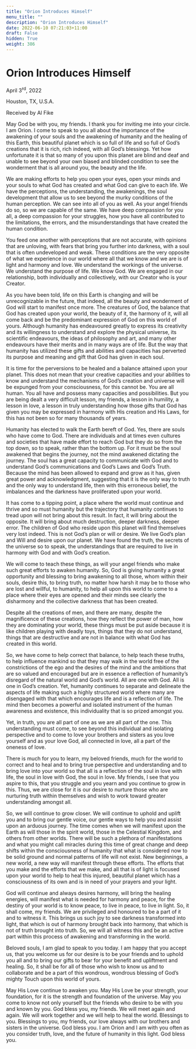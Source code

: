 ```yaml
---
title: "Orion Introduces Himself"
menu_title: ""
description: "Orion Introduces Himself"
date: 2022-06-10 07:21:03+11:00
draft: False
hidden: True
weight: 386
---
```

# Orion Introduces Himself

April 3<sup>rd</sup>, 2022

Houston, TX, U.S.A.

Received by Al Fike   



May God be with you, my friends. I thank you for inviting me into your circle. I am Orion. I come to speak to you all about the importance of the awakening of your souls and the awakening of humanity and the healing of this Earth, this beautiful planet which is so full of life and so full of God’s creations that it is rich, rich indeed, with all God’s blessings. Yet how unfortunate it is that so many of you upon this planet are blind and deaf and unable to see beyond your own biased and blinded condition to see the wonderment that is all around you, the beauty and the life.

We are making efforts to help you open your eyes, open your minds and your souls to what God has created and what God can give to each life. We have the perceptions, the understanding, the awakenings, the soul development that allow us to see beyond the murky conditions of the human perception. We can see into all of you as well. As your angel friends do so, so we are capable of the same. We have deep compassion for you all, a deep compassion for your struggles, how you have all contributed to the limitations, the errors, and the misunderstandings that have created the human condition. 

You feed one another with perceptions that are not accurate, with opinions that are unloving, with fears that bring you further into darkness, with a soul that is often undeveloped and weak. These conditions are the very opposite of what we experience in our world where all that we know and we are is of light and harmony and love. We understand the workings of the universe. We understand the purpose of life. We know God. We are engaged in our relationship, both individually and collectively, with our Creator who is your Creator.

As you have been told, life on this Earth is changing and will be unrecognizable in the future, that indeed, all the beauty and wonderment of God will start to manifest once more. The creatures of God, the balance that God has created upon your world, the beauty of it, the harmony of it, will all come back and be the predominant expression of God on this world of yours. Although humanity has endeavoured greatly to express its creativity and its willingness to understand and explore the physical universe, its scientific endeavours, the ideas of philosophy and art, and many other endeavours have their merits and in many ways are of life. But the way that humanity has utilized these gifts and abilities and capacities has perverted its purpose and meaning and gift that God has given in each soul.

It is time for the perversions to be healed and a balance attained upon your planet. This does not mean that your creative capacities and your abilities to know and understand the mechanisms of God’s creation and universe will be expunged from your consciousness, for this cannot be. You are all human. You all have and possess many capacities and possibilities. But you are being dealt a very difficult lesson, my friends, a lesson in humility, a lesson in love, a lesson in truly understanding how those gifts that God has given you may be expressed in harmony with His creation and His Laws, for this has not been so for many thousands of years.

Humanity has elected to walk the Earth bereft of God. Yes, there are souls who have come to God. There are individuals and at times even cultures and societies that have made effort to reach God but they do so from the top down, so to speak, rather than the bottom up. For it must be the soul awakened that begins the journey, not the mind awakened dictating the journey. The soul has a great capacity to communicate with God and to understand God’s communications and God’s Laws and God’s Truth. Because the mind has been allowed to expand and grow as it has, given great power and acknowledgment, suggesting that it is the only way to truth and the only way to understand life, then with this erroneous belief, the imbalances and the darkness have proliferated upon your world.

It has come to a tipping point, a place where the world must continue and thrive and so must humanity but the trajectory that humanity continues to tread upon will not bring about this result. In fact, it will bring about the opposite. It will bring about much destruction, deeper darkness, deeper error. The children of God who reside upon this planet will find themselves very lost indeed. This is not God’s plan or will or desire. We live God’s plan and Will and desire upon our planet. We have found the truth, the secrets of the universe so to speak, the understandings that are required to live in harmony with God and with God’s creation. 

We will come to teach these things, as will your angel friends who make such great efforts to awaken humanity. So, God is giving humanity a great opportunity and blessing to bring awakening to all those, whom within their souls, desire this, to bring truth, no matter how harsh it may be to those who are lost and willful, to humanity, to help all upon this world to come to a place where their eyes are opened and their minds see clearly the disharmony and the collective darkness that has been created.

Despite all the creations of men, and there are many, despite the magnificence of these creations, how they reflect the power of man, how they are dominating your world, these things must be put aside because it is like children playing with deadly toys, things that they do not understand, things that are destructive and are not in balance with what God has created in this world.

So, we have come to help correct that balance, to help teach these truths, to help influence mankind so that they may walk in the world free of the constrictions of the ego and the desires of the mind and the ambitions that are so valued and encouraged but are in essence a reflection of humanity’s disregard of the natural world and God’s world. All are one with God. All is one in God’s creation. Yet, humanity continues to separate and delineate the aspects of life making such a highly structured world where many are disengaged with that which encourages life and is a reflection of life. The mind then becomes a powerful and isolated instrument of the human awareness and existence, this individuality that is so prized amongst you.

Yet, in truth, you are all part of one as we are all part of the one. This understanding must come, to see beyond this individual and isolating perspective and to come to love your brothers and sisters as you love yourself and as your love God, all connected in love, all a part of the oneness of love. 

There is much for you to learn, my beloved friends, much for the world to correct and to heal and to bring true perspective and understanding and to bring love into your world so that all is a reflection of the soul in love with life, the soul in love with God, the soul in love. My friends, I see that you aspire to this, that you struggle and you yearn and you continue to grow in this. Thus, we are close for it is our desire to nurture those who are nurturing truth within themselves and wish to work toward greater understanding amongst all.

So, we will continue to grow closer. We will continue to uphold and uplift you and to bring our gentle voice, our gentle ways to help you and assist upon an arduous journey. The time comes when we will manifest upon the Earth as will those in the spirit world, those in the Celestial Kingdom, and others from other worlds. There will be such a plethora of manifestations and what you might call miracles during this time of great change and deep shifts within the consciousness of humanity that what is considered now to be solid ground and normal patterns of life will not exist. New beginnings, a new world, a new way will manifest through these efforts. The efforts that you make and the efforts that we make, and all that is of light is focused upon your world to help to heal this injured, beautiful planet which has a consciousness of its own and is in need of your prayers and your light.

God will continue and always desires harmony, will bring the healing energies, will manifest what is needed for harmony and peace, for the destiny of your world is to know peace, to live in peace, to live in light. So, it shall come, my friends. We are privileged and honoured to be a part of it and to witness it. This brings us such joy to see darkness transformed into light, that which is out of harmony brought back into harmony, that which is not of truth brought into truth. So, we will all witness this and be an active part within this process of awakening and transforming in the world.

Beloved souls, I am glad to speak to you today. I am happy that you accept us, that you welcome us for our desire is to be your friends and to uphold you all and to bring our gifts to bear for your benefit and upliftment and healing. So, it shall be for all of those who wish to know us and to collaborate and be a part of this wondrous, wondrous blessing of God’s mighty Touch upon this world of yours.

May His Love continue to awaken you. May His Love be your strength, your foundation, for it is the strength and foundation of the universe. May you come to know not only yourself but the friends who desire to be with you and known by you. God bless you, my friends. We will meet again and again. We will work together and we will help to heal the world. Blessings to you. Blessings to you, my friends, our love always with our brothers and sisters in the universe. God bless you. I am Orion and I am with you often as you consider truth, love, and the future of humanity in this light. God bless you.